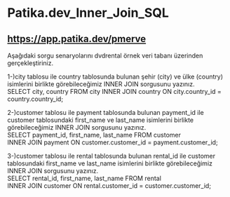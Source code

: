 # Patika.dev_Inner_Join_SQL  

## https://app.patika.dev/pmerve  


Aşağıdaki sorgu senaryolarını dvdrental örnek veri tabanı üzerinden gerçekleştiriniz.  

1-)city tablosu ile country tablosunda bulunan şehir (city) ve ülke (country) isimlerini birlikte görebileceğimiz INNER JOIN sorgusunu yazınız.  
SELECT city, country FROM city 
INNER JOIN country ON city.country_id = country.country_id;  



2-)customer tablosu ile payment tablosunda bulunan payment_id ile customer tablosundaki first_name ve last_name isimlerini birlikte görebileceğimiz INNER JOIN sorgusunu yazınız.  
SELECT payment_id, first_name, last_name FROM customer  
INNER JOIN payment ON customer.customer_id = payment.customer_id;  



3-)customer tablosu ile rental tablosunda bulunan rental_id ile customer tablosundaki first_name ve last_name isimlerini birlikte görebileceğimiz INNER JOIN sorgusunu yazınız.  
SELECT rental_id, first_name, last_name FROM rental  
INNER JOIN customer ON rental.customer_id = customer.customer_id;  


